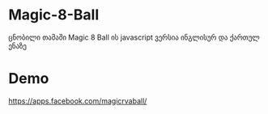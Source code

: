 # Magic-8-Ball
ცნობილი თამაში Magic 8 Ball ის javascript ვერსია ინგლისურ და ქართულ ენაზე

# Demo
https://apps.facebook.com/magicrvaball/
